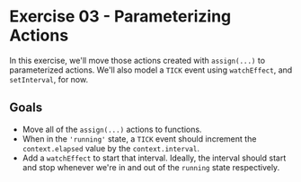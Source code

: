 # Exercise 03 - Parameterizing Actions

In this exercise, we'll move those actions created with `assign(...)` to parameterized actions. We'll also model a `TICK` event using `watchEffect`, and `setInterval`, for now.

## Goals

- Move all of the `assign(...)` actions to functions.
- When in the `'running'` state, a `TICK` event should increment the `context.elapsed` value by the `context.interval`.
- Add a `watchEffect` to start that interval. Ideally, the interval should start and stop whenever we're in and out of the `running` state respectively.
